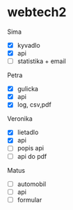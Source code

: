 # webtech2

Sima
- [x] kyvadlo
- [x] api
- [ ] statistika + email

Petra
- [x] gulicka 
- [x] api 
- [x] log, csv,pdf 

Veronika
- [x] lietadlo 
- [x] api 
- [ ] popis api
- [ ] api do pdf

Matus
- [ ] automobil
- [ ] api
- [ ] formular
